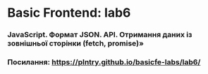 # Basic Frontend: lab6
### JavaScript. Формат JSON. API. Отримання даних із зовнішньої сторінки (fetch, promise)»
### Посилання: https://plntry.github.io/basicfe-labs/lab6/